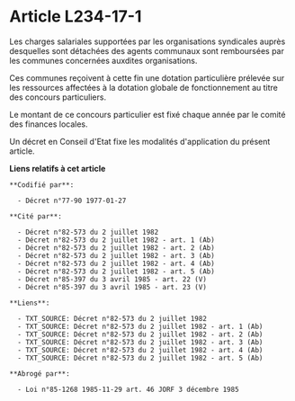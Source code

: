 # Article L234-17-1

Les charges salariales supportées par les organisations syndicales auprès desquelles sont détachées des agents communaux sont
remboursées par les communes concernées auxdites organisations.

Ces communes reçoivent à cette fin une dotation particulière prélevée sur les ressources affectées à la dotation globale de
fonctionnement au titre des concours particuliers.

Le montant de ce concours particulier est fixé chaque année par le comité des finances locales.

Un décret en Conseil d'Etat fixe les modalités d'application du présent article.

**Liens relatifs à cet article**

	**Codifié par**:

	  - Décret n°77-90 1977-01-27

	**Cité par**:

	  - Décret n°82-573 du 2 juillet 1982
	  - Décret n°82-573 du 2 juillet 1982 - art. 1 (Ab)
	  - Décret n°82-573 du 2 juillet 1982 - art. 2 (Ab)
	  - Décret n°82-573 du 2 juillet 1982 - art. 3 (Ab)
	  - Décret n°82-573 du 2 juillet 1982 - art. 4 (Ab)
	  - Décret n°82-573 du 2 juillet 1982 - art. 5 (Ab)
	  - Décret n°85-397 du 3 avril 1985 - art. 22 (V)
	  - Décret n°85-397 du 3 avril 1985 - art. 23 (V)

	**Liens**:

	  - TXT_SOURCE: Décret n°82-573 du 2 juillet 1982
	  - TXT_SOURCE: Décret n°82-573 du 2 juillet 1982 - art. 1 (Ab)
	  - TXT_SOURCE: Décret n°82-573 du 2 juillet 1982 - art. 2 (Ab)
	  - TXT_SOURCE: Décret n°82-573 du 2 juillet 1982 - art. 3 (Ab)
	  - TXT_SOURCE: Décret n°82-573 du 2 juillet 1982 - art. 4 (Ab)
	  - TXT_SOURCE: Décret n°82-573 du 2 juillet 1982 - art. 5 (Ab)

	**Abrogé par**:

	  - Loi n°85-1268 1985-11-29 art. 46 JORF 3 décembre 1985

